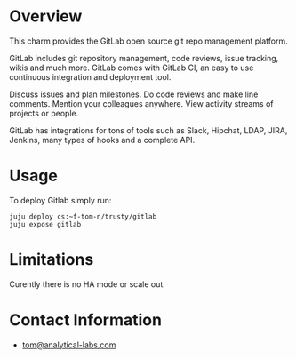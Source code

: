 # Overview
This charm provides the GitLab open source git repo management platform. 

GitLab includes git repository management, code reviews, issue tracking, wikis and much more. 
GitLab comes with GitLab CI, an easy to use continuous integration and deployment tool.

Discuss issues and plan milestones. Do code reviews and make line comments. Mention your colleagues anywhere. View activity streams of projects or people.

GitLab has integrations for tons of tools such as Slack, Hipchat, LDAP, JIRA, Jenkins, many types of hooks and a complete API.

# Usage

To deploy Gitlab simply run:

    juju deploy cs:~f-tom-n/trusty/gitlab
    juju expose gitlab

# Limitations

Curently there is no HA mode or scale out.

# Contact Information

- <tom@analytical-labs.com>
